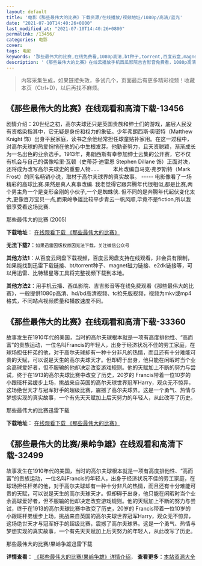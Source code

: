 ```yaml
---
layout: default
title: '电影《那些最伟大的比赛》下载资源/在线播放/视频地址/1080p/高清/蓝光'
date: "2021-07-10T14:40:26+0800"
last_modified_at: "2021-07-10T14:40:26+0800"
permalink: /13456/
categories: 电影
cover:
tags: 电影
keywords: '那些最伟大的比赛,在线免费看,1080p高清,bt种子,torrent,百度云盘,magnet,磁力链,迅雷下载资源'
description: '《那些最伟大的比赛》在线云播放手机西瓜影院吉吉影音免费看，1080p高清bd/hd未删减完整版和tc抢先枪版，mkv/mp4格式，附带bt/torrent种子、magnet/磁力链、百度云盘、网盘资源迅雷下载链接'
---
```


>内容采集生成，如果链接失效，多试几个，页面最后有更多精彩视频！收藏本页（Ctrl+D)，以后再找不麻烦。


## 《那些最伟大的比赛》在线观看和高清下载-13456

剧情介绍：20世纪之初，高尔夫球还只是英国贵族和绅士们的游戏，底层人民没有资格染指其中，它无疑是身份和权力的象征。少年弗朗西斯·奥密特（Matthew Knight 饰）出身平民家庭，读书之余他经常担任球童贴补家用。在这一过程中，对高尔夫球的热爱悄悄在他的心中生根发芽。他勤奋努力，且天资聪颖，渐渐成长为一名出色的业余选手。1913年，弗朗西斯有幸参加绅士云集的公开赛，它不仅有机会与自己的偶像哈里·瓦顿（史蒂芬·迪雷恩 Stephen Dillane 饰）正面对决，还将成为改写高尔夫球史的重要人物……  　　本片改编自马克·弗罗斯特（Mark Frost）的同名畅销小说，取材于高尔夫球界的真实故事。 ----- 电影像看了一场精彩的高球比赛.果然是真人真事改编. 我老觉得它跟奔腾年代很相似,都是比赛,两个男主角一个是变形金刚的小伙子,一个是蜘蛛侠. 但不同的是奔腾年代起伏变化太大,更像百万宝贝一点,而果岭争雄比较平步青云一帆风顺,毕竟不是fiction,所以我很享受看这场比赛.


那些最伟大的比赛 (2005)

**下载地址**： [在线观看下载 《那些最伟大的比赛》](https://www.btbtdy.me/btdy/dy5776.html) 


**无法下载?**：`如果迅雷因版权原因无法下载，关注微信公众号 `

**其他方法1**：从百度云网盘下载视频，百度云网盘支持在线观看，非会员有限制，如果能找到迅雷下载链接、bt/torrent种子、magnet磁力链接、e2dk链接等，可以用迅雷、比特彗星等工具将完整视频下载到本地。

**其他方法2**：用手机云播、西瓜影院、吉吉影音等在线免费观看《那些最伟大的比赛》，一般提供1080p高清、hd/bd高清视频、tc抢先版视频，视频为mkv或mp4格式，不同站点视频质量和播放速度不同。


## 《那些最伟大的比赛》在线观看和高清下载-33360

故事发生在1910年代的美国，当时的高尔夫球根本就是一项有高度排他性、&ldquo;高而富”的贵族运动，一位名叫Francis的年轻人，出身于经济状况不佳的劳工家庭，在球场担任杆弟的他，对于高尔夫球却有一种十分非凡的热情，而且还有十分难能可贵的天赋，可以说是天生的高尔夫球天才。但却碍于出身，他只能在闲暇时当个业余高球爱好者，但不服输的他却决定改变游戏规则。他的天赋加上不断的努力与尝试，终于在1913的高尔夫球比赛中改变了历史，20岁的 Francis带着一位10岁的小跟班杆弟缓步上场，挑战来自英国的高尔夫球世界冠军Harry，观众无不惊异，这场绝世天才与冠军好手的超级比赛，震撼了高尔夫球界。这是一个勇气、热情与梦想实现的真实故事，一个有先天天赋加上后天努力的年轻人，从此改写了历史。


那些最伟大的比赛迅雷下载

**下载地址**： [在线观看下载 《那些最伟大的比赛》](https://www.993dy.com//vod-detail-id-15398.html) 


## 《那些最伟大的比赛/果岭争雄》在线观看和高清下载-32499

故事发生在1910年代的美国，当时的高尔夫球根本就是一项有高度排他性、&ldquo;高而富”的贵族运动，一位名叫Francis的年轻人，出身于经济状况不佳的劳工家庭，在球场担任杆弟的他，对于高尔夫球却有一种十分非凡的热情，而且还有十分难能可贵的天赋，可以说是天生的高尔夫球天才。但却碍于出身，他只能在闲暇时当个业余高球爱好者，但不服输的他却决定改变游戏规则。他的天赋加上不断的努力与尝试，终于在1913的高尔夫球比赛中改变了历史，20岁的 Francis带着一位10岁的小跟班杆弟缓步上场，挑战来自英国的高尔夫球世界冠军Harry，观众无不惊异，这场绝世天才与冠军好手的超级比赛，震撼了高尔夫球界。这是一个勇气、热情与梦想实现的真实故事，一个有先天天赋加上后天努力的年轻人，从此改写了历史。</p>


那些最伟大的比赛/果岭争雄迅雷下载

**详情查看**： [《那些最伟大的比赛/果岭争雄》详情介绍](/movie/32499/)， **查看更多**：[本站资源大全](/movie/t/all/)

